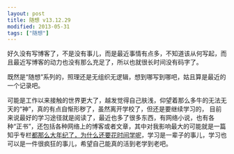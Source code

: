 ```yaml
---
layout: post
title: 随想 v13.12.29
modified: 2013-05-31
tags: ["随想"]
---
```


好久没有写博客了，不是没有事儿，而是最近事情有点多，不知道该从何写起，而且最近写博客的动力也没有那么充足了，所以也就很长时间没有码字了。

既然是“随想”系列的，照理还是无组织无逻辑，想到哪写到哪吧，姑且算是最近的一个记录吧。

可能是工作以来接触的世界更大了，越发觉得自己肤浅，仰望着那么多牛的无法无天的“神”，真的有点自惭形秽了，虽然离开学校了，但还是要继续学习的，
目前来说最好的学习途径就是阅读了，最近也多了很多东西，有网络小说，也有各种“正书”，还包括各种网络上的博客或者文章，其中对我影响最大的可能就是一篇知乎专栏[都那么大年纪了，为什么还要花时间学呢](http://url.cn/JNh1k3)，学习是一辈子的事儿，学习也可以是一件很疯狂的事儿，希望自己能真的活到老学到老吧。
